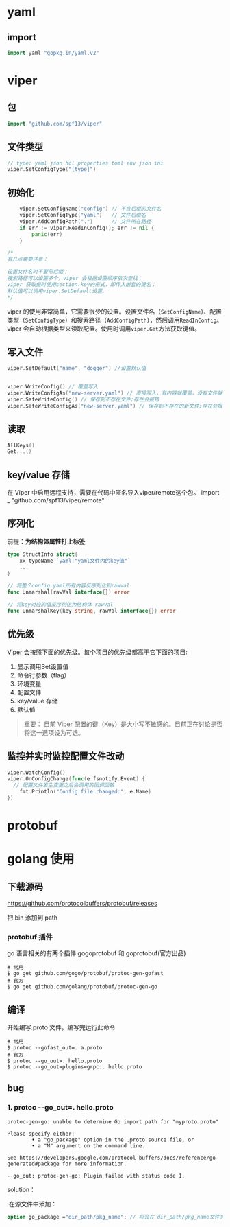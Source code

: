 # yaml

## import

```go
import yaml "gopkg.in/yaml.v2"
```

# viper

## 包

```go
import "github.com/spf13/viper"
```

## 文件类型

```go
// type: yaml json hcl properties toml env json ini
viper.SetConfigType("[type]")
```

## 初始化

```go
	viper.SetConfigName("config") // 不含后缀的文件名
	viper.SetConfigType("yaml")   // 文件后缀名
	viper.AddConfigPath(".")      // 文件所在路径
	if err := viper.ReadInConfig(); err != nil {
		panic(err)
	}

/*
有几点需要注意：

设置文件名时不要带后缀；
搜索路径可以设置多个，viper 会根据设置顺序依次查找；
viper 获取值时使用section.key的形式，即传入嵌套的键名；
默认值可以调用viper.SetDefault设置。
*/
```

viper 的使用非常简单，它需要很少的设置。设置文件名（`SetConfigName`）、配置类型（`SetConfigType`）和搜索路径（`AddConfigPath`），然后调用`ReadInConfig`。 viper 会自动根据类型来读取配置。使用时调用`viper.Get`方法获取键值。

## 写入文件
``` go
viper.SetDefault("name", "dogger") //设置默认值


viper.WriteConfig() // 覆盖写入
viper.WriteConfigAs("new-server.yaml") // 直接写入，有内容就覆盖，没有文件就新建
viper.SafeWriteConfig() // 保存到不存在文件;存在会报错
viper.SafeWriteConfigAs("new-server.yaml") // 保存到不存在的新文件;存在会报错
```
## 读取
``` go
AllKeys()
Get...()
```
## key/value 存储
在 Viper 中启用远程支持，需要在代码中匿名导入viper/remote这个包。
import _ "github.com/spf13/viper/remote"

## 序列化

前提：​**为结构体属性打上标签**

```go
type StructInfo struct{
    xx typeName `yaml:"yaml文件内的key值"`
    ...
}

// 将整个config.yaml所有内容反序列化到rawval
func Unmarshal(rawVal interface{}) error

// 将key对应的值反序列化为结构体 rawVal
func UnmarshalKey(key string, rawVal interface{}) error
```


## 优先级

Viper 会按照下面的优先级。每个项目的优先级都高于它下面的项目:

1. 显示调用Set设置值
2. 命令行参数（flag）
3. 环境变量
4. 配置文件
5. key/value 存储
6. 默认值

> 重要： 目前 Viper 配置的键（Key）是大小写不敏感的。目前正在讨论是否将这一选项设为可选。

## 监控并实时监控配置文件改动
``` go
viper.WatchConfig()
viper.OnConfigChange(func(e fsnotify.Event) {
  // 配置文件发生变更之后会调用的回调函数
	fmt.Println("Config file changed:", e.Name)
})

```

# protobuf
# golang 使用

## 下载源码

https://github.com/protocolbuffers/protobuf/releases

把 bin 添加到 path

### protobuf 插件

go 语言相关的有两个插件 gogoprotobuf 和 goprotobuf(官方出品)

```shell
# 常用
$ go get github.com/gogo/protobuf/protoc-gen-gofast
# 官方
$ go get github.com/golang/protobuf/protoc-gen-go
```

## 编译

开始编写.proto 文件，编写完运行此命令

```shell
# 常用
$ protoc --gofast_out=. a.proto
# 官方
$ protoc --go_out=. hello.proto
$ protoc --go_out=plugins=grpc:. hello.proto
```

## bug

### 1. protoc --go_out=. hello.proto

```
protoc-gen-go: unable to determine Go import path for "myproto.proto"

Please specify either:
        • a "go_package" option in the .proto source file, or
        • a "M" argument on the command line.

See https://developers.google.com/protocol-buffers/docs/reference/go-generated#package for more information.

--go_out: protoc-gen-go: Plugin failed with status code 1.
```

solution：

​ 在源文件中添加：

```protobuf
option go_package ="dir_path/pkg_name"; // 将会在 dir_path/pkg_name文件夹下生成包为`pkg_name`的xx.pb.go
```

